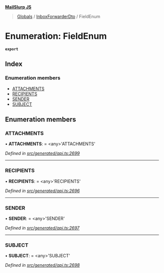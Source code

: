 **[MailSlurp JS](../README.md)**

> [Globals](../README.md) / [InboxForwarderDto](../modules/inboxforwarderdto.md) / FieldEnum

# Enumeration: FieldEnum

**`export`** 

## Index

### Enumeration members

* [ATTACHMENTS](inboxforwarderdto.fieldenum.md#attachments)
* [RECIPIENTS](inboxforwarderdto.fieldenum.md#recipients)
* [SENDER](inboxforwarderdto.fieldenum.md#sender)
* [SUBJECT](inboxforwarderdto.fieldenum.md#subject)

## Enumeration members

### ATTACHMENTS

•  **ATTACHMENTS**:  = \<any>'ATTACHMENTS'

*Defined in [src/generated/api.ts:2699](https://github.com/mailslurp/mailslurp-client/blob/3871a9e/src/generated/api.ts#L2699)*

___

### RECIPIENTS

•  **RECIPIENTS**:  = \<any>'RECIPIENTS'

*Defined in [src/generated/api.ts:2696](https://github.com/mailslurp/mailslurp-client/blob/3871a9e/src/generated/api.ts#L2696)*

___

### SENDER

•  **SENDER**:  = \<any>'SENDER'

*Defined in [src/generated/api.ts:2697](https://github.com/mailslurp/mailslurp-client/blob/3871a9e/src/generated/api.ts#L2697)*

___

### SUBJECT

•  **SUBJECT**:  = \<any>'SUBJECT'

*Defined in [src/generated/api.ts:2698](https://github.com/mailslurp/mailslurp-client/blob/3871a9e/src/generated/api.ts#L2698)*
